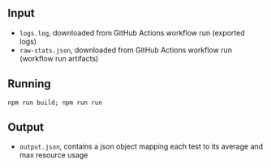 
## Input
- `logs.log`, downloaded from GitHub Actions workflow run (exported logs)
- `raw-stats.json`, downloaded from GitHub Actions workflow run (workflow run artifacts)

## Running
`npm run build; npm run run`

## Output
- `output.json`, contains a json object mapping each test to its average and max resource usage